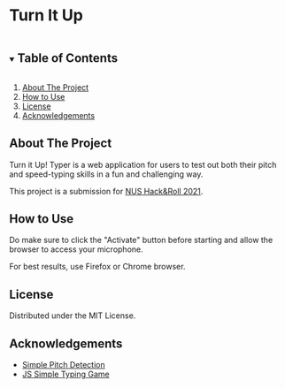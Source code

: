 # Turn It Up

<!-- TABLE OF CONTENTS -->
<details open="open">
  <summary><h2 style="display: inline-block">Table of Contents</h2></summary>
  <ol>
    <li><a href="#about-the-project">About The Project</a></li>
    <li><a href="#usage">How to Use</a></li>
    <li><a href="#license">License</a></li>
    <li><a href="#acknowledgements">Acknowledgements</a></li>
  </ol>
</details>

<!-- ABOUT THE PROJECT -->
## About The Project

Turn it Up! Typer is a web application for users to test out both their pitch and speed-typing skills in a fun and challenging way.

This project is a submission for [NUS Hack&Roll 2021](https://hacknroll.nushackers.org/).

<!-- USAGE EXAMPLES -->
## How to Use

Do make sure to click the "Activate" button before starting and allow the browser to access your microphone.

For best results, use Firefox or Chrome browser.

<!-- LICENSE -->
## License

Distributed under the MIT License.

<!-- ACKNOWLEDGEMENTS -->
## Acknowledgements

* [Simple Pitch Detection](https://github.com/cwilso/PitchDetect/)
* [JS Simple Typing Game](https://github.com/sayantanm19/js-simple-typing-game)
